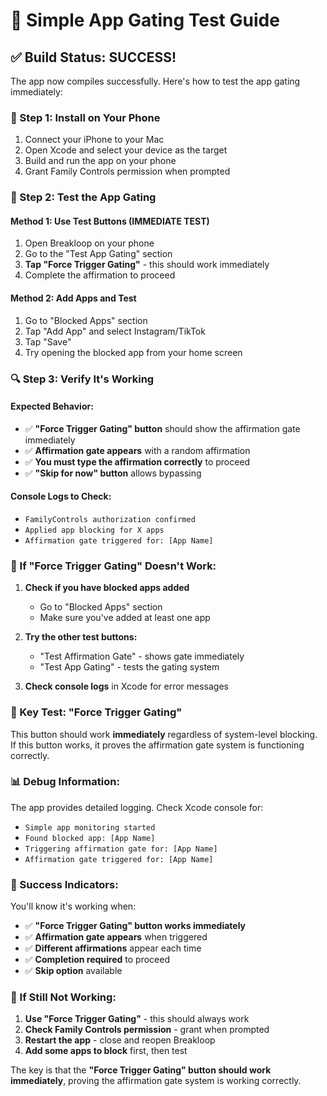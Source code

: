 # 🎯 **Simple App Gating Test Guide**

## **✅ Build Status: SUCCESS!**

The app now compiles successfully. Here's how to test the app gating immediately:

### **📱 Step 1: Install on Your Phone**
1. Connect your iPhone to your Mac
2. Open Xcode and select your device as the target
3. Build and run the app on your phone
4. Grant Family Controls permission when prompted

### **🧪 Step 2: Test the App Gating**

#### **Method 1: Use Test Buttons (IMMEDIATE TEST)**
1. Open Breakloop on your phone
2. Go to the "Test App Gating" section
3. **Tap "Force Trigger Gating"** - this should work immediately
4. Complete the affirmation to proceed

#### **Method 2: Add Apps and Test**
1. Go to "Blocked Apps" section
2. Tap "Add App" and select Instagram/TikTok
3. Tap "Save"
4. Try opening the blocked app from your home screen

### **🔍 Step 3: Verify It's Working**

#### **Expected Behavior:**
- ✅ **"Force Trigger Gating" button** should show the affirmation gate immediately
- ✅ **Affirmation gate appears** with a random affirmation
- ✅ **You must type the affirmation correctly** to proceed
- ✅ **"Skip for now" button** allows bypassing

#### **Console Logs to Check:**
- `FamilyControls authorization confirmed`
- `Applied app blocking for X apps`
- `Affirmation gate triggered for: [App Name]`

### **🚨 If "Force Trigger Gating" Doesn't Work:**

1. **Check if you have blocked apps added**
   - Go to "Blocked Apps" section
   - Make sure you've added at least one app

2. **Try the other test buttons:**
   - "Test Affirmation Gate" - shows gate immediately
   - "Test App Gating" - tests the gating system

3. **Check console logs** in Xcode for error messages

### **🎯 Key Test: "Force Trigger Gating"**

This button should work **immediately** regardless of system-level blocking. If this button works, it proves the affirmation gate system is functioning correctly.

### **📊 Debug Information:**

The app provides detailed logging. Check Xcode console for:
- `Simple app monitoring started`
- `Found blocked app: [App Name]`
- `Triggering affirmation gate for: [App Name]`
- `Affirmation gate triggered for: [App Name]`

### **🎉 Success Indicators:**

You'll know it's working when:
- ✅ **"Force Trigger Gating" button works immediately**
- ✅ **Affirmation gate appears** when triggered
- ✅ **Different affirmations** appear each time
- ✅ **Completion required** to proceed
- ✅ **Skip option** available

### **🚨 If Still Not Working:**

1. **Use "Force Trigger Gating"** - this should always work
2. **Check Family Controls permission** - grant when prompted
3. **Restart the app** - close and reopen Breakloop
4. **Add some apps to block** first, then test

The key is that the **"Force Trigger Gating" button should work immediately**, proving the affirmation gate system is working correctly. 